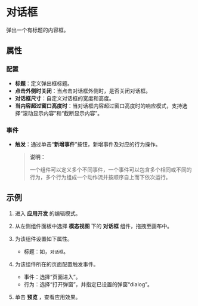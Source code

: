 # 对话框

弹出一个有标题的内容框。

## 属性

### 配置

- **标题**：定义弹出框标题。
- **点击外侧时关闭**：当点击对话框外侧时，是否关闭对话框。
- **对话框尺寸**：自定义对话框的宽度和高度。
- **当内容超过窗口高度时**：当对话框内容超过窗口高度时的响应模式，支持选择“滚动显示内容”和“截断显示内容”。

### 事件

- **触发**：通过单击“**新增事件**”按钮，新增事件及对应的行为操作。

  > **说明：**
  >
  > 一个组件可以定义多个不同事件，一个事件可以包含多个相同或不同的行为，多个行为组成一个动作流并按顺序自上而下依次运行。

## 示例

1. 进入 **应用开发** 的编辑模式。
2. 从左侧组件面板中选择 **模态视图** 下的 **对话框** 组件，拖拽至画布中。
3. 为该组件设置如下属性。

    - 标题：如，`对话框`。

4. 为该组件所在的页面配置触发事件。

    - 事件：选择“页面进入”。
    - 行为：选择“打开弹窗”，并指定已设置的弹窗“dialog”。

5. 单击 **预览** ，查看应用效果。
